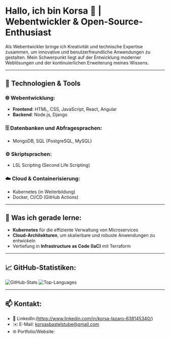 # Hallo, ich bin Korsa 👋 | Webentwickler & Open-Source-Enthusiast

Als Webentwickler bringe ich Kreativität und technische Expertise zusammen, um innovative und benutzerfreundliche Anwendungen zu gestalten. 
Mein Schwerpunkt liegt auf der Entwicklung moderner Weblösungen und der kontinuierlichen Erweiterung meines Wissens.

---

## 🔧 **Technologien & Tools**
### 🌐 **Webentwicklung:**
- **Frontend**: HTML, CSS, JavaScript, React, Angular
- **Backend**: Node.js, Django

### 🗄️ **Datenbanken und Abfragesprachen:**
- MongoDB, SQL (PostgreSQL, MySQL)

### ⚙️ **Skriptsprachen:**
- LSL Scripting (Second Life Scripting)

### ☁️ **Cloud & Containerisierung:**
- Kubernetes (in Weiterbildung)
- Docker, CI/CD (GitHub Actions)

---

## 🌱 **Was ich gerade lerne:**
- **Kubernetes** für die effiziente Verwaltung von Microservices
- **Cloud-Architekturen**, um skalierbare und robuste Anwendungen zu entwickeln
- Vertiefung in **Infrastructure as Code (IaC)** mit Terraform

---

## 📈 **GitHub-Statistiken:**
![GitHub-Stats](https://github-readme-stats.vercel.app/api?username=korsasbastelstube&show_icons=true&theme=radical)
![Top-Languages](https://github-readme-stats.vercel.app/api/top-langs/?username=korsasbastelstube&layout=compact&theme=radical)

---

## 📫 **Kontakt:**
- 💼 LinkedIn:(https://www.linkedin.com/in/korsa-lazaro-638145340/)
- ✉️ E-Mail: korsasbastelstube@gmail.com
- 🌐 Portfolio/Website: 



